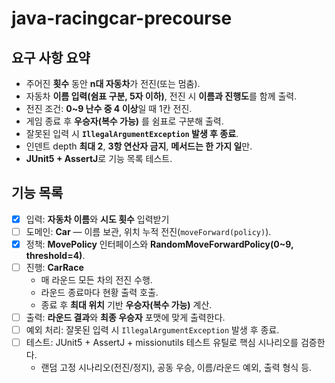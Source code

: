 # java-racingcar-precourse
## 요구 사항 요약
- 주어진 **횟수** 동안 **n대 자동차**가 전진(또는 멈춤).
- 자동차 **이름 입력(쉼표 구분, 5자 이하)**, 전진 시 **이름과 진행도**를 함께 출력.
- 전진 조건: **0~9 난수 중 4 이상**일 때 1칸 전진.
- 게임 종료 후 **우승자(복수 가능)** 를 쉼표로 구분해 출력.
- 잘못된 입력 시 **`IllegalArgumentException` 발생 후 종료**.
- 인덴트 depth **최대 2**, **3항 연산자 금지**, **메서드는 한 가지 일**만.
- **JUnit5 + AssertJ**로 기능 목록 테스트.

## 기능 목록
- [x] 입력: **자동차 이름**와  **시도 횟수** 입력받기
- [ ] 도메인: **Car** — 이름 보관, 위치 누적 전진(`moveForward(policy)`).
- [x] 정책: **MovePolicy** 인터페이스와 **RandomMoveForwardPolicy(0~9, threshold=4)**.
- [ ] 진행: **CarRace**
    - 매 라운드 모든 차의 전진 수행.
    - 라운드 종료마다 현황 출력 호출.
    - 종료 후 **최대 위치** 기반 **우승자(복수 가능)** 계산.
- [ ] 출력: **라운드 결과**와 **최종 우승자** 포맷에 맞게 출력한다.
- [ ] 예외 처리: 잘못된 입력 시 `IllegalArgumentException` 발생 후 종료.
- [ ] 테스트: JUnit5 + AssertJ + missionutils 테스트 유틸로 핵심 시나리오를 검증한다.
    - 랜덤 고정 시나리오(전진/정지), 공동 우승, 이름/라운드 예외, 출력 형식 등.